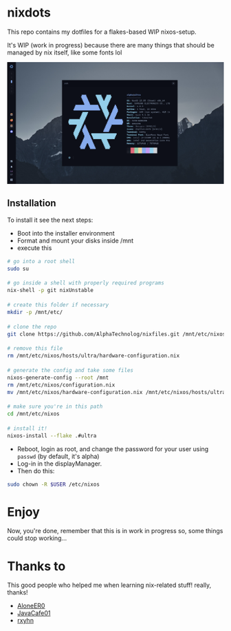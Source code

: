 # nixdots

This repo contains my dotfiles for a flakes-based WIP nixos-setup.

It's WIP (work in progress) because there are many things that should be managed
by nix itself, like some fonts lol

![banner](./assets/banner.png)

## Installation

To install it see the next steps:

- Boot into the installer environment
- Format and mount your disks inside /mnt
- execute this

```sh
# go into a root shell
sudo su

# go inside a shell with properly required programs
nix-shell -p git nixUnstable

# create this folder if necessary
mkdir -p /mnt/etc/

# clone the repo
git clone https://github.com/AlphaTechnolog/nixfiles.git /mnt/etc/nixos.git --recurse-submodules

# remove this file
rm /mnt/etc/nixos/hosts/ultra/hardware-configuration.nix

# generate the config and take some files
nixos-generate-config --root /mnt
rm /mnt/etc/nixos/configuration.nix
mv /mnt/etc/nixos/hardware-configuration.nix /mnt/etc/nixos/hosts/ultra

# make sure you're in this path
cd /mnt/etc/nixos

# install it!
nixos-install --flake .#ultra
```

- Reboot, login as root, and change the password for your user using `passwd` (by default, it's alpha)
- Log-in in the displayManager.
- Then do this:

```sh
sudo chown -R $USER /etc/nixos
```

# Enjoy

Now, you're done, remember that this is in work in progress so, some
things could stop working...

# Thanks to

This good people who helped me when learning nix-related stuff! really, thanks!

- [AloneER0](https://github.com/AloneER0)
- [JavaCafe01](https://github.com/JavaCafe01)
- [rxyhn](https://github.com/rxyhn)
